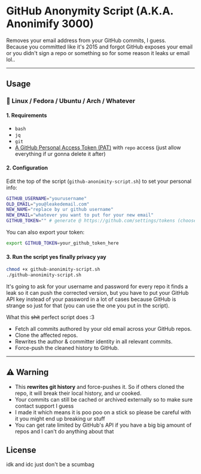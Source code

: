 # GitHub Anonymity Script (A.K.A. Anonimify 3000)

Removes your email address from your GitHub commits, I guess.  
Because you committed like it's 2015 and forgot GitHub exposes your email or you didn't sign a repo or something so for some reason it leaks ur email lol..

---

## Usage  
### 🐧 Linux / Fedora / Ubuntu / Arch / Whatever

#### 1. Requirements

- `bash`
- `jq`
- `git`
- [A GitHub Personal Access Token (PAT)](https://github.com/settings/tokens) with `repo` access (just allow everything if ur gonna delete it after)

#### 2. Configuration

Edit the top of the script (`github-anonimity-script.sh`) to set your personal info:

```bash
GITHUB_USERNAME="yourusername"
OLD_EMAIL="you@leakedemail.com"
NEW_NAME="replace by ur github username"
NEW_EMAIL="whatever you want to put for your new email"
GITHUB_TOKEN="" # generate @ https://github.com/settings/tokens (choose classic)
````

You can also export your token:

```bash
export GITHUB_TOKEN=your_github_token_here
```

#### 3. Run the script yes finally privacy yay

```bash
chmod +x github-anonimity-script.sh
./github-anonimity-script.sh
```

It's going to ask for your username and password for every repo it finds a leak so it can push the corrected version, but you have to put your GitHub API key instead of your password in a lot of cases because GitHub is strange so just for that (you can use the one you put in the script).

What this ~~shit~~ perfect script does :3

* Fetch all commits authored by your old email across your GitHub repos.
* Clone the affected repos.
* Rewrites the author & committer identity in all relevant commits.
* Force-push the cleaned history to GitHub.

---

## ⚠️ Warning

* This **rewrites git history** and force-pushes it. So if others cloned the repo, it will break their local history, and ur cooked.
* Your commits can still be cached or archived externally so to make sure contact support I guess
* I made it which means it is poo poo on a stick so please be careful with it you might end up breaking ur stuff
* You can get rate limited by GitHub's API if you have a big big amount of repos and I can't do anything about that

## License

idk and idc just don't be a scumbag
